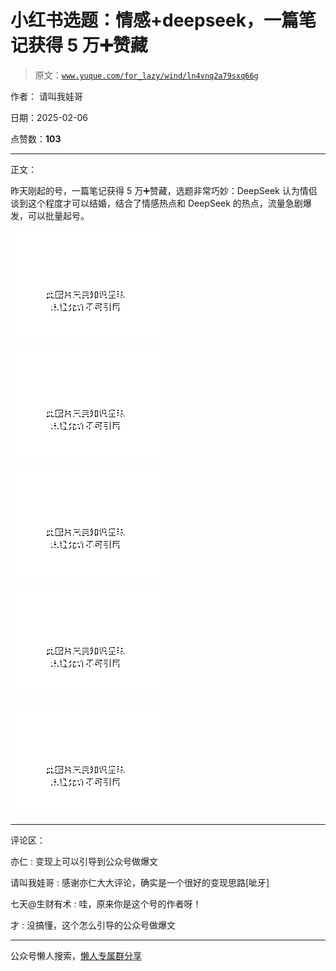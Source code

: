 # 小红书选题：情感+deepseek，一篇笔记获得 5 万➕赞藏

> 原文：[`www.yuque.com/for_lazy/wind/ln4vnq2a79sxq66g`](https://www.yuque.com/for_lazy/wind/ln4vnq2a79sxq66g)

作者： 请叫我娃哥

日期：2025-02-06

点赞数：**103**

* * *

正文：

昨天刚起的号，一篇笔记获得 5 万➕赞藏，选题非常巧妙：DeepSeek 认为情侣谈到这个程度才可以结婚，结合了情感热点和 DeepSeek 的热点，流量急剧爆发，可以批量起号。

![](img/0fc38efc58d6f08d3d8992728470e6f5.png "None")

![](img/c392273795380c8560c86dc9d13dbe76.png "None")

![](img/fc71509f5ab65454828ded08d910a524.png "None")

![](img/186e5008025b03ed9c1da38e128d82a1.png "None")

![](img/698b2bdb3ead6de78ea250478b430a90.png "None")

* * *

评论区：

亦仁 : 变现上可以引导到公众号做爆文

请叫我娃哥 : 感谢亦仁大大评论，确实是一个很好的变现思路[呲牙]

七天@生财有术 : 哇，原来你是这个号的作者呀！

才 : 没搞懂，这个怎么引导的公众号做爆文

* * *

公众号懒人搜索，[懒人专属群分享](https://lazybook.fun/#/blog/group)